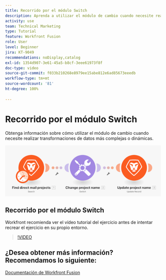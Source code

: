```yaml
---
title: Recorrido por el módulo Switch
description: Aprenda a utilizar el módulo de cambio cuando necesite realizar transformaciones de datos más complejas o dinámicas en  [!DNL Adobe Workfront Fusion].
activity: use
team: Technical Marketing
type: Tutorial
feature: Workfront Fusion
role: User
level: Beginner
jira: KT-9049
recommendations: noDisplay,catalog
exl-id: 1354d907-3e61-45a5-b8cf-3eee61973f8f
doc-type: video
source-git-commit: f033b210268e8979ee15abe812e6ad85673eeedb
workflow-type: tm+mt
source-wordcount: '81'
ht-degree: 100%

---
```


# Recorrido por el módulo Switch

Obtenga información sobre cómo utilizar el módulo de cambio cuando necesite realizar transformaciones de datos más complejas o dinámicas.

![Una imagen del uso del módulo de conmutación](assets/beyond-basic-modules-4.png)

## Recorrido por el módulo Switch

Workfront recomienda ver el vídeo tutorial del ejercicio antes de intentar recrear el ejercicio en su propio entorno.

>[!VIDEO](https://video.tv.adobe.com/v/335290/?quality=12&learn=on)



## ¿Desea obtener más información? Recomendamos lo siguiente:

[Documentación de Workfront Fusion](https://experienceleague.adobe.com/docs/workfront/using/adobe-workfront-fusion/workfront-fusion-2.html?lang=es)
